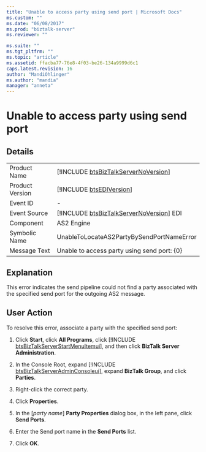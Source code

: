 ```yaml
---
title: "Unable to access party using send port | Microsoft Docs"
ms.custom: ""
ms.date: "06/08/2017"
ms.prod: "biztalk-server"
ms.reviewer: ""

ms.suite: ""
ms.tgt_pltfrm: ""
ms.topic: "article"
ms.assetid: ffacba77-76e8-4f03-be26-134a9999d6c1
caps.latest.revision: 16
author: "MandiOhlinger"
ms.author: "mandia"
manager: "anneta"
---
```

# Unable to access party using send port
## Details  

|                 |                                                                                         |
|-----------------|-----------------------------------------------------------------------------------------|
|  Product Name   |   [!INCLUDE [btsBizTalkServerNoVersion](../includes/btsbiztalkservernoversion-md.md)]   |
| Product Version |               [!INCLUDE [btsEDIVersion](../includes/btsediversion-md.md)]               |
|    Event ID     |                                            -                                            |
|  Event Source   | [!INCLUDE [btsBizTalkServerNoVersion](../includes/btsbiztalkservernoversion-md.md)] EDI |
|    Component    |                                       AS2 Engine                                        |
|  Symbolic Name  |                        UnableToLocateAS2PartyBySendPortNameError                        |
|  Message Text   |                       Unable to access party using send port: {0}                       |

## Explanation  
 This error indicates the send pipeline could not find a party associated with the specified send port for the outgoing AS2 message.  

## User Action  
 To resolve this error, associate a party with the specified send port:  

1. Click <strong>Start</strong>, click <strong>All Programs</strong>, click [!INCLUDE [btsBizTalkServerStartMenuItemui](../includes/btsbiztalkserverstartmenuitemui-md.md)], and then click <strong>BizTalk Server Administration</strong>.  

2. In the Console Root, expand [!INCLUDE [btsBizTalkServerAdminConsoleui](../includes/btsbiztalkserveradminconsoleui-md.md)], expand <strong>BizTalk Group</strong>, and click <strong>Parties</strong>.  

3. Right-click the correct party.  

4. Click **Properties**.  

5. In the [*party name*] **Party Properties** dialog box, in the left pane, click **Send Ports**.  

6. Enter the Send port name in the **Send Ports** list.  

7. Click **OK**.
